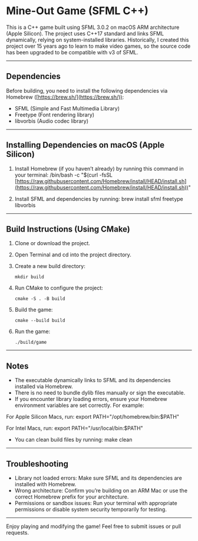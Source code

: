 # Mine-Out Game (SFML C++)

This is a C++ game built using SFML 3.0.2 on macOS ARM architecture (Apple Silicon).
The project uses C++17 standard and links SFML dynamically, relying on system-installed libraries.
Historically, I created this project over 15 years ago to learn to make video games, so the source
code has been upgraded to be compatible with v3 of SFML.

---

## Dependencies

Before building, you need to install the following dependencies via Homebrew ([https://brew.sh/](https://brew.sh/)):

* SFML (Simple and Fast Multimedia Library)
* Freetype (Font rendering library)
* libvorbis (Audio codec library)

---

## Installing Dependencies on macOS (Apple Silicon)

1. Install Homebrew (if you haven’t already) by running this command in your terminal:
   /bin/bash -c "$(curl -fsSL [https://raw.githubusercontent.com/Homebrew/install/HEAD/install.sh](https://raw.githubusercontent.com/Homebrew/install/HEAD/install.sh))"

2. Install SFML and dependencies by running:
   brew install sfml freetype libvorbis

---

## Build Instructions (Using CMake)

1. Clone or download the project.

2. Open Terminal and cd into the project directory.

3. Create a new build directory:

   `mkdir build`

4. Run CMake to configure the project:

   `cmake -S . -B build`

5. Build the game:

   `cmake --build build`

6. Run the game:

   `./build/game`

---

## Notes

* The executable dynamically links to SFML and its dependencies installed via Homebrew.
* There is no need to bundle dylib files manually or sign the executable.
* If you encounter library loading errors, ensure your Homebrew environment variables are set correctly. For example:

For Apple Silicon Macs, run:
export PATH="/opt/homebrew/bin:$PATH"

For Intel Macs, run:
export PATH="/usr/local/bin:$PATH"

* You can clean build files by running:
  make clean

---

## Troubleshooting

* Library not loaded errors: Make sure SFML and its dependencies are installed with Homebrew.
* Wrong architecture: Confirm you’re building on an ARM Mac or use the correct Homebrew prefix for your architecture.
* Permissions or sandbox issues: Run your terminal with appropriate permissions or disable system security temporarily for testing.

---

Enjoy playing and modifying the game! Feel free to submit issues or pull requests.